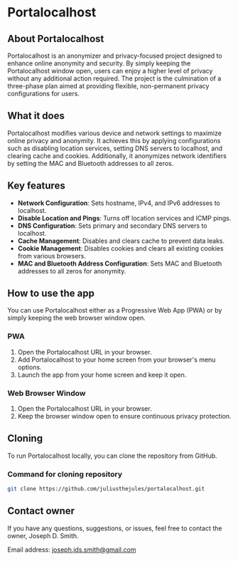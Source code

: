 # Portalocalhost

## About Portalocalhost

Portalocalhost is an anonymizer and privacy-focused project designed to enhance online anonymity and security. By simply keeping the Portalocalhost window open, users can enjoy a higher level of privacy without any additional action required. The project is the culmination of a three-phase plan aimed at providing flexible, non-permanent privacy configurations for users.

## What it does

Portalocalhost modifies various device and network settings to maximize online privacy and anonymity. It achieves this by applying configurations such as disabling location services, setting DNS servers to localhost, and clearing cache and cookies. Additionally, it anonymizes network identifiers by setting the MAC and Bluetooth addresses to all zeros.

## Key features

- **Network Configuration**: Sets hostname, IPv4, and IPv6 addresses to localhost.
- **Disable Location and Pings**: Turns off location services and ICMP pings.
- **DNS Configuration**: Sets primary and secondary DNS servers to localhost.
- **Cache Management**: Disables and clears cache to prevent data leaks.
- **Cookie Management**: Disables cookies and clears all existing cookies from various browsers.
- **MAC and Bluetooth Address Configuration**: Sets MAC and Bluetooth addresses to all zeros for anonymity.

## How to use the app

You can use Portalocalhost either as a Progressive Web App (PWA) or by simply keeping the web browser window open.

### PWA

1. Open the Portalocalhost URL in your browser.
2. Add Portalocalhost to your home screen from your browser's menu options.
3. Launch the app from your home screen and keep it open.

### Web Browser Window

1. Open the Portalocalhost URL in your browser.
2. Keep the browser window open to ensure continuous privacy protection.

## Cloning

To run Portalocalhost locally, you can clone the repository from GitHub.

### Command for cloning repository

```sh
git clone https://github.com/juliusthejules/portalocalhost.git
```

## Contact owner

If you have any questions, suggestions, or issues, feel free to contact the owner, Joseph D. Smith.

Email address: [joseph.jds.smith@gmail.com](mailto:joseph.jds.smith@gmail.com?subject=Portalocalhost)
